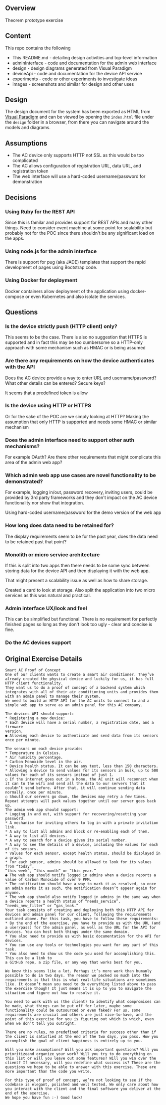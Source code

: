 ## Overview

Theorem prototype exercise


## Content

This repo contains the following

* This README.md - detailing design activities and top-level information
* adminInterface - code and documentation for the admin web interface
* design - design diagrams generated from Visual Paradigm
* deviceApi - code and documentation for the device API service
* experiments - code or other experiments to investigate ideas
* images - screenshots and similar for design and other uses
 
## Design

The design document for the system has been exported as HTML from 
[Visual Paradigm](https://www.visual-paradigm.com) and can be viewed by 
opening the `index.html` file under the `design` folder in a browser, from 
there you can navigate around the models and diagrams.
 

## Assumptions

* The AC device only supports HTTP not SSL as this would be too complicated
* The AC allows configuration of registration URL, data URL, and registration token
* The web interface will use a hard-coded username/password for demonstration


## Decisions

### Using Ruby for the REST API

Since this is familar and provides support for REST APIs and many other things.
Need to consider event machine at some point for scalability but probably not
for the POC since there shouldn't be any significant load on the apps.

### Using node.js for the admin interface

There is support for pug (aka JADE) templates that support the rapid 
development of pages using Bootstrap code.

### Using Docker for deployment

Docker containers allow deployment of the application using 
docker-compose or even Kubernetes and also isolate the services.


## Questions

### Is the device strictly push (HTTP client) only?

This seems to be the case.  There is also no suggestion that HTTPS is supported 
and in fact this may be too cumbersome so a HTTP-only approach with some 
mechanism such as HMAC or is being assumed


### Are there any requirements on how the device authenticates with the API

Does the AC device provide a way to enter URL and username/password?  
What other details can be entered?  Secure keys?

It seems that a predefined token is allow


### Is the device using HTTP or HTTPS

Or for the sake of the POC are we simply looking at HTTP?
Making the assumption that only HTTP is supported and needs some HMAC or
similar mechanism


### Does the admin interface need to support other auth mechanisms?

For example OAuth?  Are there other requirements that might complicate this 
area of the admin web app?


### Which admin web app use cases are novel functionality to be demonstrated?

For example, logging in/out, password recovery, inviting users, could be 
provided by 3rd party frameworks and they don't impact on the AC device 
functionality nor show that integration.

Using hard-coded username/password for the demo version of the web app


### How long does data need to be retained for?

The display requirements seem to be for the past year, does the data need to be 
retained past that point?


### Monolith or micro service architecture

If this is split into two apps then there needs to be some sync between storing 
data for the device API and then displaying it with the web app.

That might present a scalability issue as well as how to share storage.

Created a card to look at storage.  Also split the application into two 
micro services as this was natural and practical.


### Admin interface UX/look and feel

This can be simplified but functional.  There is no requirement for 
perfectly finished pages so long as they don't look too ugly - clear and 
concise is fine.

### Do the AC devices support 



## Original Exercise Details

```
Smart AC Proof of Concept
One of our clients wants to create a smart air conditioner. They’ve already created the physical device and luckily for us, it has full HTTP client functionality.
They want us to do a proof of concept of a backend system which integrates with all of their air conditioning units and provides them with an admin panel to manage their system.
We need to build an HTTP API for the AC units to connect to and a simple web app to serve as an admin panel for this AC company.

The devices API should support:
* Registering a new device:
* Each device will have a serial number, a registration date, and a firmware
version.
● Allowing each device to authenticate and send data from its sensors once per minute.

The sensors on each device provide:
* Temperature in Celsius.
* Air humidity percentage.
* Carbon Monoxide level in the air.
* Device health status. It can be any text, less than 150 characters.
* Allowing a device to send values for its sensors in bulk, up to 500 values for each of its sensors instead of just 1.
○ If the internet goes out in a home, the AC unit will reconnect when it can to the wifi and send all the data to our servers that it couldn’t send before. After that, it will continue sending data normally, once per minute.
○ Should our servers go down, the devices may retry a few times. Repeat attempts will pack values together until our server goes back up.
The admin web app should support:
* Logging in and out, with support for recovering/resetting your password.
* A mechanism for inviting others to log in with a private invitation link.
* A way to list all admins and block or re-enabling each of them.
* A way to list all devices.
* A way to search for a device given its serial number.
* A way to see the details of a device, including the values for each of its sensors.
* Values for each sensor, except health status, should be displayed in a graph.
* For each sensor, admins should be allowed to look for its values from “today”,
“this week”, “this month” or “this year.”
● The web app should notify logged in admins when a device reports a value of Carbon Monoxide of over 9 PPM.
* The notification should have a way to mark it as resolved, so once an admin marks it as such, the notification doesn’t appear again for anyone.
* The web app should also notify logged in admins in the same way when a device reports a health status of “needs_service”, “needs_new_filter” or “gas_leak.”
Your task consists of ​creating and deploying both this HTTP API for devices and admin panel for our client, following the requirements outlined above. For this task, you have to follow these requirements:
* By the end of the exercise, you have to provide us with the URL (and a user/pass) for the admin panel, as well as the URL for the API for devices. You can host both things under the same domain.
* You also need to provide us with basic documentation for the API for devices.
* You can use any tools or technologies you want for any part of this task.
* You also need to show us the code you used for accomplishing this. This can be a link to
a GitHub repo, a zip file, or any way that works best for you.

We know this seems like a lot. Perhaps it’s more work than humanly possible to do in two days. The reason we packed so much into the requirements is that this is what real-life situations are sometimes like. It doesn’t mean you need to do everything listed above to pass the exercise though! It just means it is up to you to navigate the situation and figure out how to resolve it.

You need to work with us (the client) to identify what compromises can be made, what things can be put off for later, maybe some functionality could be outsourced or even faked? For us, some requirements are crucial and others are just nice-to-have, and the point of this exercise for you is figuring out which is which, even when we don’t tell you outright.

There are no rules, no predefined criteria for success other than ​if the client is satisfied at the end of the two days, you pass. ​How you accomplish the goal of client happiness is entirely up to you.

Will you make assumptions? Will you ask important questions? Will you prioritizeand organize your work? Will you try to do everything on this list or will you leave out some features? Will you win over the client? If necessary, will you redefine what success is? These are the questions we hope to be able to answer with this exercise. These are more important than the code you write.

For this type of proof of concept, we’re not looking to see if the codebase is elegant, polished and well tested. We only care about how you interact with the client and the final software you deliver at the end of the exercise.
We hope you have fun :-) Good luck!
```

